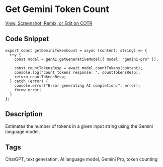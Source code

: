 # Get Gemini Token Count

[View, Screenshot, Remix, or Edit on COTR](https://cotr.dev/snippet/334)

## Code Snippet
```
export const getGeminiTokenCount = async (content: string) => {
  try {
    const model = genAI.getGenerativeModel({ model: "gemini-pro" });

    const countTokensResp = await model.countTokens(content);
    console.log("count tokens response: ", countTokensResp);
    return countTokensResp;
  } catch (error) {
    console.error("Error generating AI completion:", error);
    throw error;
  }
};
```

## Description
Estimates the number of tokens in a given input string using the Gemini language model.

## Tags
ChatGPT,  text generation,  AI language model,  Gemini Pro,  token counting
